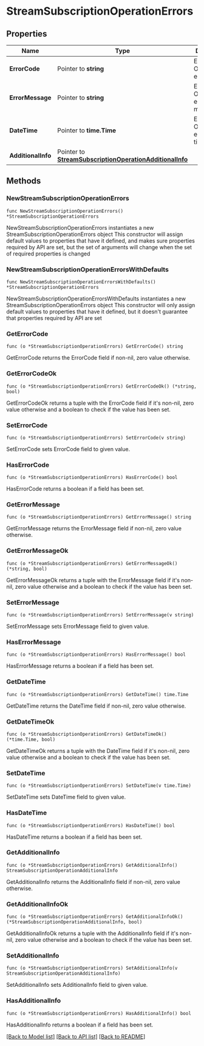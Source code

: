 # StreamSubscriptionOperationErrors

## Properties

Name | Type | Description | Notes
------------ | ------------- | ------------- | -------------
**ErrorCode** | Pointer to **string** | Equinix Observability error code | [optional] 
**ErrorMessage** | Pointer to **string** | Equinix Observability error message | [optional] 
**DateTime** | Pointer to **time.Time** | Equinix Observability error date time | [optional] 
**AdditionalInfo** | Pointer to [**StreamSubscriptionOperationAdditionalInfo**](StreamSubscriptionOperationAdditionalInfo.md) |  | [optional] 

## Methods

### NewStreamSubscriptionOperationErrors

`func NewStreamSubscriptionOperationErrors() *StreamSubscriptionOperationErrors`

NewStreamSubscriptionOperationErrors instantiates a new StreamSubscriptionOperationErrors object
This constructor will assign default values to properties that have it defined,
and makes sure properties required by API are set, but the set of arguments
will change when the set of required properties is changed

### NewStreamSubscriptionOperationErrorsWithDefaults

`func NewStreamSubscriptionOperationErrorsWithDefaults() *StreamSubscriptionOperationErrors`

NewStreamSubscriptionOperationErrorsWithDefaults instantiates a new StreamSubscriptionOperationErrors object
This constructor will only assign default values to properties that have it defined,
but it doesn't guarantee that properties required by API are set

### GetErrorCode

`func (o *StreamSubscriptionOperationErrors) GetErrorCode() string`

GetErrorCode returns the ErrorCode field if non-nil, zero value otherwise.

### GetErrorCodeOk

`func (o *StreamSubscriptionOperationErrors) GetErrorCodeOk() (*string, bool)`

GetErrorCodeOk returns a tuple with the ErrorCode field if it's non-nil, zero value otherwise
and a boolean to check if the value has been set.

### SetErrorCode

`func (o *StreamSubscriptionOperationErrors) SetErrorCode(v string)`

SetErrorCode sets ErrorCode field to given value.

### HasErrorCode

`func (o *StreamSubscriptionOperationErrors) HasErrorCode() bool`

HasErrorCode returns a boolean if a field has been set.

### GetErrorMessage

`func (o *StreamSubscriptionOperationErrors) GetErrorMessage() string`

GetErrorMessage returns the ErrorMessage field if non-nil, zero value otherwise.

### GetErrorMessageOk

`func (o *StreamSubscriptionOperationErrors) GetErrorMessageOk() (*string, bool)`

GetErrorMessageOk returns a tuple with the ErrorMessage field if it's non-nil, zero value otherwise
and a boolean to check if the value has been set.

### SetErrorMessage

`func (o *StreamSubscriptionOperationErrors) SetErrorMessage(v string)`

SetErrorMessage sets ErrorMessage field to given value.

### HasErrorMessage

`func (o *StreamSubscriptionOperationErrors) HasErrorMessage() bool`

HasErrorMessage returns a boolean if a field has been set.

### GetDateTime

`func (o *StreamSubscriptionOperationErrors) GetDateTime() time.Time`

GetDateTime returns the DateTime field if non-nil, zero value otherwise.

### GetDateTimeOk

`func (o *StreamSubscriptionOperationErrors) GetDateTimeOk() (*time.Time, bool)`

GetDateTimeOk returns a tuple with the DateTime field if it's non-nil, zero value otherwise
and a boolean to check if the value has been set.

### SetDateTime

`func (o *StreamSubscriptionOperationErrors) SetDateTime(v time.Time)`

SetDateTime sets DateTime field to given value.

### HasDateTime

`func (o *StreamSubscriptionOperationErrors) HasDateTime() bool`

HasDateTime returns a boolean if a field has been set.

### GetAdditionalInfo

`func (o *StreamSubscriptionOperationErrors) GetAdditionalInfo() StreamSubscriptionOperationAdditionalInfo`

GetAdditionalInfo returns the AdditionalInfo field if non-nil, zero value otherwise.

### GetAdditionalInfoOk

`func (o *StreamSubscriptionOperationErrors) GetAdditionalInfoOk() (*StreamSubscriptionOperationAdditionalInfo, bool)`

GetAdditionalInfoOk returns a tuple with the AdditionalInfo field if it's non-nil, zero value otherwise
and a boolean to check if the value has been set.

### SetAdditionalInfo

`func (o *StreamSubscriptionOperationErrors) SetAdditionalInfo(v StreamSubscriptionOperationAdditionalInfo)`

SetAdditionalInfo sets AdditionalInfo field to given value.

### HasAdditionalInfo

`func (o *StreamSubscriptionOperationErrors) HasAdditionalInfo() bool`

HasAdditionalInfo returns a boolean if a field has been set.


[[Back to Model list]](../README.md#documentation-for-models) [[Back to API list]](../README.md#documentation-for-api-endpoints) [[Back to README]](../README.md)


